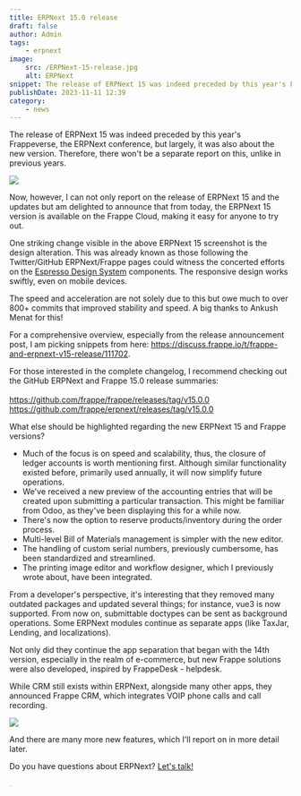 ```yaml
---
title: ERPNext 15.0 release
draft: false
author: Admin
tags:
    - erpnext
image:
    src: /ERPNext-15-release.jpg
    alt: ERPNext
snippet: The release of ERPNext 15 was indeed preceded by this year's Frappeverse, the ERPNext conference, but largely, it was also about the new version.
publishDate: 2023-11-11 12:39
category:
    - news
---
```


<p>The release of ERPNext 15 was indeed preceded by this year's Frappeverse, the ERPNext conference, but largely, it was also about the new version. Therefore, there won't be a separate report on this, unlike in previous years.</p>
<p><img src="/images/ERPNext-15-release.jpg"></p>
<p>Now, however, I can not only report on the release of ERPNext 15 and the updates but am delighted to announce that from today, the ERPNext 15 version is available on the Frappe Cloud, making it easy for anyone to try out.</p>
<p>One striking change visible in the above ERPNext 15 screenshot is the design alteration. This was already known as those following the Twitter/GitHub ERPNext/Frappe pages could witness the concerted efforts on the <a href="https://frappeui.com/">Espresso Design System</a> components. The responsive design works swiftly, even on mobile devices.</p>
<p>The speed and acceleration are not solely due to this but owe much to over 800+ commits that improved stability and speed. A big thanks to Ankush Menat for this!</p>
<p>For a comprehensive overview, especially from the release announcement post, I am picking snippets from here: <a href="https://discuss.frappe.io/t/frappe-and-erpnext-v15-release/111702">https://discuss.frappe.io/t/frappe-and-erpnext-v15-release/111702</a>.</p>
<p>For those interested in the complete changelog, I recommend checking out the GitHub ERPNext and Frappe 15.0 release summaries: <br /><br />
<a href="https://github.com/frappe/frappe/releases/tag/v15.0.0">https://github.com/frappe/frappe/releases/tag/v15.0.0</a><br />
<a href="https://github.com/frappe/erpnext/releases/tag/v15.0.0">https://github.com/frappe/erpnext/releases/tag/v15.0.0</a><br />
</p>
<p>What else should be highlighted regarding the new ERPNext 15 and Frappe versions?</p>
<p><ul>
<li>Much of the focus is on speed and scalability, thus, the closure of ledger accounts is worth mentioning first. Although similar functionality existed before, primarily used annually, it will now simplify future operations.</li>
<li>We've received a new preview of the accounting entries that will be created upon submitting a particular transaction. This might be familiar from Odoo, as they've been displaying this for a while now.</li>
<li>There's now the option to reserve products/inventory during the order process.</li>
<li>Multi-level Bill of Materials management is simpler with the new editor.</li>
<li>The handling of custom serial numbers, previously cumbersome, has been standardized and streamlined.</li>
<li>The printing image editor and workflow designer, which I previously wrote about, have been integrated.</li>
</ul></p>
<p>From a developer's perspective, it's interesting that they removed many outdated packages and updated several things; for instance, vue3 is now supported. From now on, submittable doctypes can be sent as background operations. Some ERPNext modules continue as separate apps (like TaxJar, Lending, and localizations).</p>
<p>Not only did they continue the app separation that began with the 14th version, especially in the realm of e-commerce, but new Frappe solutions were also developed, inspired by FrappeDesk - helpdesk.</p>
<p>While CRM still exists within ERPNext, alongside many other apps, they announced Frappe CRM, which integrates VOIP phone calls and call recording.</p>
<p><img src="/images/Frappe-CRM.png"></p>
<p>And there are many more new features, which I'll report on in more detail later.</p>
<p>Do you have questions about ERPNext? <a href="https://www.monolithon.com/contact">Let's talk!</a></p>



<p><span style="color: rgb(187, 187, 187);">. </span></p>
